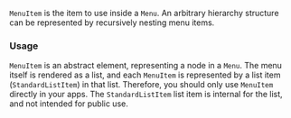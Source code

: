 `MenuItem` is the item to use inside a `Menu`. An arbitrary hierarchy structure can be represented by recursively nesting menu items.
### Usage

`MenuItem` is an abstract element, representing a node in a `Menu`. The menu itself is rendered as a list, and each `MenuItem` is represented by a list item (`StandardListItem`) in that list. Therefore, you should only use `MenuItem` directly in your apps. The `StandardListItem` list item is internal for the list, and not intended for public use.